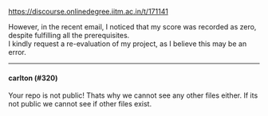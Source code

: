 https://discourse.onlinedegree.iitm.ac.in/t/171141

However, in the recent email, I noticed that my score was recorded as zero, despite fulfilling all the prerequisites.<br/>
I kindly request a re-evaluation of my project, as I believe this may be an error.</p><hr>

<h4>carlton (#320)</h4>
<p>Your repo is not public! Thats why we cannot see any other files either. If its not public we cannot see if other files exist.